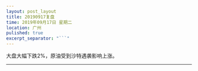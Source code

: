 ```yaml
---
layout: post_layout
title: 20190917复盘
time: 2019年09月17日 星期二
location: 广州
pulished: true
excerpt_separator: "```"
---
```



大盘大幅下跌2%，原油受到沙特遇袭影响上涨。

-------------------------------------------------------
